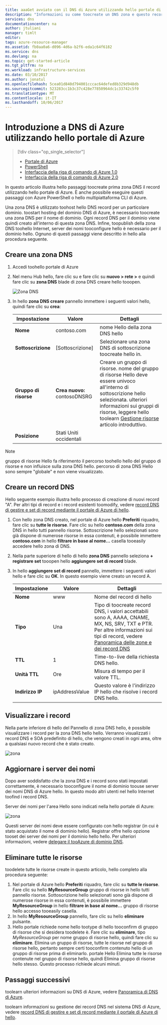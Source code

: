 ```yaml
---
title: aaaGet avviato con il DNS di Azure utilizzando hello portale di Azure | Documenti Microsoft
description: "Informazioni su come toocreate un DNS zona e questo record in DNS di Azure. Questo è un toocreate Guida dettagliata e gestire la prima zona DNS e il record utilizzando hello portale di Azure."
services: dns
documentationcenter: na
author: jtuliani
manager: timlt
editor: 
tags: azure-resource-manager
ms.assetid: fb0aa0a6-d096-4d6a-b2f6-eda1c64f6182
ms.service: dns
ms.devlang: na
ms.topic: get-started-article
ms.tgt_pltfrm: na
ms.workload: infrastructure-services
ms.date: 03/10/2017
ms.author: jonatul
ms.openlocfilehash: 5cea01d840d794001cccac64defed8b329d948db
ms.sourcegitcommit: 523283cc1b3c37c428e77850964dc1c33742c5f0
ms.translationtype: MT
ms.contentlocale: it-IT
ms.lasthandoff: 10/06/2017
---
```

# <a name="get-started-with-azure-dns-using-hello-azure-portal"></a>Introduzione a DNS di Azure utilizzando hello portale di Azure

> [!div class="op_single_selector"]
> * [Portale di Azure](dns-getstarted-portal.md)
> * [PowerShell](dns-getstarted-powershell.md)
> * [Interfaccia della riga di comando di Azure 1.0](dns-getstarted-cli-nodejs.md)
> * [Interfaccia della riga di comando di Azure 2.0](dns-getstarted-cli.md)

In questo articolo illustra hello passaggi toocreate prima zona DNS il record utilizzando hello portale di Azure. È anche possibile eseguire questi passaggi con Azure PowerShell o hello multipiattaforma CLI di Azure.

Una zona DNS è utilizzato toohost hello DNS record per un particolare dominio. toostart hosting del dominio DNS di Azure, è necessario toocreate una zona DNS per il nome di dominio. Ogni record DNS per il dominio viene quindi creato all'interno di questa zona DNS. Infine, toopublish della zona DNS toohello Internet, server dei nomi tooconfigure hello è necessario per il dominio hello. Ognuno di questi passaggi viene descritto in hello alla procedura seguente.

## <a name="create-a-dns-zone"></a>Creare una zona DNS

1. Accedi toohello portale di Azure
2. Nel menu Hub hello, fare clic su e fare clic su **nuovo > rete >** e quindi fare clic su **zona DNS** blade di zona DNS creare hello tooopen.

    ![Zona DNS](./media/dns-getstarted-portal/openzone650.png)

4. In hello **zona DNS creare** pannello immettere i seguenti valori hello, quindi fare clic su **crea**:


   | **Impostazione** | **Valore** | **Dettagli** |
   |---|---|---|
   |**Nome**|contoso.com|nome Hello della zona DNS hello|
   |**Sottoscrizione**|[Sottoscrizione]|Selezionare una zona DNS di sottoscrizione toocreate hello in.|
   |**Gruppo di risorse**|**Crea nuovo:** contosoDNSRG|Creare un gruppo di risorse. nome del gruppo di risorse Hello deve essere univoco all'interno di sottoscrizione hello selezionata. ulteriori informazioni sui gruppi di risorse, leggere hello toolearn [Gestione risorse](../azure-resource-manager/resource-group-overview.md?toc=%2fazure%2fdns%2ftoc.json#resource-groups) articolo introduttivo.|
   |**Posizione**|Stati Uniti occidentali||

> [!NOTE]
> gruppo di risorse Hello fa riferimento il percorso toohello hello del gruppo di risorse e non influisce sulla zona DNS hello. percorso di zona DNS Hello sono sempre "globale" e non viene visualizzato.

## <a name="create-a-dns-record"></a>Creare un record DNS

Hello seguente esempio illustra hello processo di creazione di nuovi record "A". Per altri tipi di record e i record esistenti toomodify, vedere [record DNS di gestire e set di record mediante il portale di Azure di hello](dns-operations-recordsets-portal.md). 

1. Con hello zona DNS creato, nel portale di Azure hello **Preferiti** riquadro, fare clic su **tutte le risorse**. Fare clic su hello **contoso.com** della zona DNS in hello tutti pannello risorse. Sottoscrizione hello selezionati sono già dispone di numerose risorse in essa contenuti, è possibile immettere **contoso.com** in hello **filtrare in base al nome...** casella tooeasily accedere hello zona di DNS.

1. Nella parte superiore di hello di hello **zona DNS** pannello seleziona **+ registrare set** tooopen hello **aggiungere set di record** blade.

1. In hello **aggiungere set di record** pannello, immettere i seguenti valori hello e fare clic su **OK**. In questo esempio viene creato un record A.

   |**Impostazione** | **Valore** | **Dettagli** |
   |---|---|---|
   |**Nome**|www|Nome del record di hello|
   |**Tipo**|Una | Tipo di toocreate record DNS, i valori accettabili sono A, AAAA, CNAME, MX, NS, SRV, TXT e PTR.  Per altre informazioni sui tipi di record, vedere [Panoramica delle zone e dei record DNS](dns-zones-records.md)|
   |**TTL**|1|Time-to-live della richiesta DNS hello.|
   |**Unità TTL**|Ore|Misura di tempo per il valore TTL.|
   |**Indirizzo IP**|ipAddressValue| Questo valore è l'indirizzo IP hello che risolve i record DNS hello.|

## <a name="view-records"></a>Visualizzare i record

Nella parte inferiore di hello del Pannello di zona DNS hello, è possibile visualizzare i record per la zona DNS hello hello. Verranno visualizzati i record DNS e SOA predefinito di hello, che vengono creati in ogni area, oltre a qualsiasi nuovo record che è stato creato.

![zona](./media/dns-getstarted-portal/viewzone500.png)


## <a name="update-name-servers"></a>Aggiornare i server dei nomi

Dopo aver soddisfatto che la zona DNS e i record sono stati impostati correttamente, è necessario tooconfigure il nome di dominio toouse server dei nomi DNS di Azure hello. In questo modo altri utenti nel hello Internet toofind i record DNS.

Server dei nomi per l'area Hello sono indicati nella hello portale di Azure:

![zona](./media/dns-getstarted-portal/viewzonens500.png)

Questi server dei nomi deve essere configurato con hello registrar (in cui è stato acquistato il nome di dominio hello). Registrar offre hello opzione tooset dei server dei nomi per il dominio hello hello. Per ulteriori informazioni, vedere [delegare il tooAzure di dominio DNS](dns-domain-delegation.md).

## <a name="delete-all-resources"></a>Eliminare tutte le risorse

toodelete tutte le risorse create in questo articolo, hello completo alla procedura seguente:

1. Nel portale di Azure hello **Preferiti** riquadro, fare clic su **tutte le risorse**. Fare clic su hello **MyResourceGroup** gruppo di risorse in hello tutti pannello risorse. Sottoscrizione hello selezionati sono già dispone di numerose risorse in essa contenuti, è possibile immettere **MyResourceGroup** in hello **filtrare in base al nome...** gruppo di risorse hello accesso tooeasily casella.
1. In hello **MyResourceGroup** pannello, fare clic su hello **eliminare** pulsante.
1. Hello portale richiede nome hello tootype di hello tooconfirm di gruppo di risorse che si desidera toodelete è. Fare clic su **eliminare**, tipo *MyResourceGroup* per nome gruppo di risorse hello, quindi fare clic su **eliminare**. Elimina un gruppo di risorse, tutte le risorse nel gruppo di risorse hello, pertanto sempre certi tooconfirm contenuto hello di un gruppo di risorse prima di eliminarlo. portale Hello Elimina tutte le risorse contenute nel gruppo di risorse hello, quindi Elimina gruppo di risorse hello stesso. Questo processo richiede alcuni minuti.


## <a name="next-steps"></a>Passaggi successivi

toolearn ulteriori informazioni su DNS di Azure, vedere [Panoramica di DNS di Azure](dns-overview.md).

toolearn informazioni su gestione dei record DNS nel sistema DNS di Azure, vedere [record DNS di gestire e set di record mediante il portale di Azure di hello](dns-operations-recordsets-portal.md).

